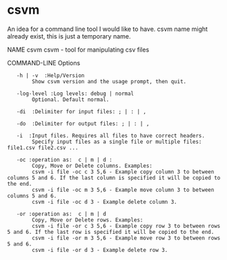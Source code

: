 # csvm
An idea for a command line tool I would like to have. csvm name might already exist, this is just a temporary name.

NAME         csvm
       csvm - tool for manipulating csv files
              
COMMAND-LINE Options

       -h | -v  :Help/Version
            Show csvm version and the usage prompt, then quit.

       -log-level :Log levels: debug | normal
            Optional. Default normal.
            
       -di  :Delimiter for input files: ; | : | ,
            
       -do  :Delimiter for output files: ; | : | ,
            
       -i  :Input files. Requires all files to have correct headers.
            Specify input files as a single file or multiple files: file1.csv file2.csv ...

       -oc :operation as:  c | m | d :
            Copy, Move or Delete columns. Examples:
            csvm -i file -oc c 3 5,6 - Example copy column 3 to between columns 5 and 6. If the last column is specified it will be copied to the end.
            csvm -i file -oc m 3 5,6 - Example move column 3 to between columns 5 and 6.
            csvm -i file -oc d 3 - Example delete column 3.
            
       -or :operation as:  c | m | d
            Copy, Move or Delete rows. Examples:
            csvm -i file -or c 3 5,6 - Example copy row 3 to between rows 5 and 6. If the last row is specified it will be copied to the end.
            csvm -i file -or m 3 5,6 - Example move row 3 to between rows 5 and 6.
            csvm -i file -or d 3 - Example delete row 3.

